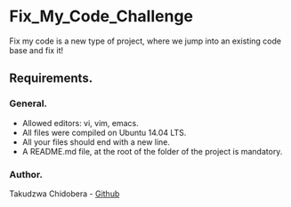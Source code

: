# Fix_My_Code_Challenge

Fix my code is a new type of project, where we jump into an existing code base and fix it!

## Requirements.

### General.

* Allowed editors: vi, vim, emacs.
* All files were compiled on Ubuntu 14.04 LTS.
* All your files should end with a new line.
* A README.md file, at the root of the folder of the project is mandatory.

### Author.

Takudzwa Chidobera - [Github](https://github.com/takudzwa94)

